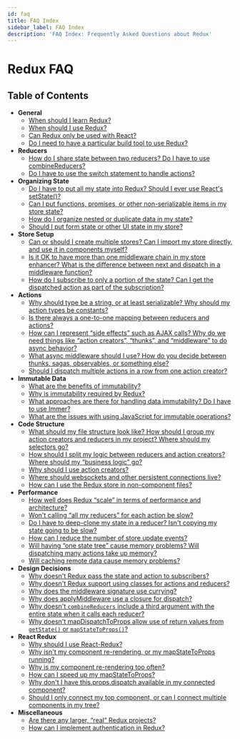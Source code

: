 ```yaml
---
id: faq
title: FAQ Index
sidebar_label: FAQ Index
description: 'FAQ Index: Frequently Asked Questions about Redux'
---
```


# Redux FAQ

## Table of Contents

- **General**
  - [When should I learn Redux?](faq/General.md#when-should-i-learn-redux)
  - [When should I use Redux?](faq/General.md#when-should-i-use-redux)
  - [Can Redux only be used with React?](faq/General.md#can-redux-only-be-used-with-react)
  - [Do I need to have a particular build tool to use Redux?](faq/General.md#do-i-need-to-have-a-particular-build-tool-to-use-redux)
- **Reducers**
  - [How do I share state between two reducers? Do I have to use combineReducers?](faq/Reducers.md#how-do-i-share-state-between-two-reducers-do-i-have-to-use-combinereducers)
  - [Do I have to use the switch statement to handle actions?](faq/Reducers.md#do-i-have-to-use-the-switch-statement-to-handle-actions)
- **Organizing State**
  - [Do I have to put all my state into Redux? Should I ever use React's setState()?](faq/OrganizingState.md#do-i-have-to-put-all-my-state-into-redux-should-i-ever-use-reacts-usestate-or-usereducer)
  - [Can I put functions, promises, or other non-serializable items in my store state?](faq/OrganizingState.md#can-i-put-functions-promises-or-other-non-serializable-items-in-my-store-state)
  - [How do I organize nested or duplicate data in my state?](faq/OrganizingState.md#how-do-i-organize-nested-or-duplicate-data-in-my-state)
  - [Should I put form state or other UI state in my store?](faq/OrganizingState.md#should-i-put-form-state-or-other-ui-state-in-my-store)
- **Store Setup**
  - [Can or should I create multiple stores? Can I import my store directly, and use it in components myself?](faq/StoreSetup.md#can-or-should-i-create-multiple-stores-can-i-import-my-store-directly-and-use-it-in-components-myself)
  - [Is it OK to have more than one middleware chain in my store enhancer? What is the difference between next and dispatch in a middleware function?](faq/StoreSetup.md#is-it-ok-to-have-more-than-one-middleware-chain-in-my-store-enhancer-what-is-the-difference-between-next-and-dispatch-in-a-middleware-function)
  - [How do I subscribe to only a portion of the state? Can I get the dispatched action as part of the subscription?](faq/StoreSetup.md#how-do-i-subscribe-to-only-a-portion-of-the-state-can-i-get-the-dispatched-action-as-part-of-the-subscription)
- **Actions**
  - [Why should type be a string, or at least serializable? Why should my action types be constants?](faq/Actions.md#why-should-type-be-a-string-or-at-least-serializable-why-should-my-action-types-be-constants)
  - [Is there always a one-to-one mapping between reducers and actions?](faq/Actions.md#is-there-always-a-one-to-one-mapping-between-reducers-and-actions)
  - [How can I represent “side effects” such as AJAX calls? Why do we need things like “action creators”, “thunks”, and “middleware” to do async behavior?](faq/Actions.md#how-can-i-represent-side-effects-such-as-ajax-calls-why-do-we-need-things-like-action-creators-thunks-and-middleware-to-do-async-behavior)
  - [What async middleware should I use? How do you decide between thunks, sagas, observables, or something else?](faq/Actions.md#what-async-middleware-should-i-use-how-do-you-decide-between-thunks-sagas-observables-or-something-else)
  - [Should I dispatch multiple actions in a row from one action creator?](faq/Actions.md#should-i-dispatch-multiple-actions-in-a-row-from-one-action-creator)
- **Immutable Data**
  - [What are the benefits of immutability?](faq/ImmutableData.md#what-are-the-benefits-of-immutability)
  - [Why is immutability required by Redux?](faq/ImmutableData.md#why-is-immutability-required-by-redux)
  - [What approaches are there for handling data immutability? Do I have to use Immer?](faq/ImmutableData.md#what-approaches-are-there-for-handling-data-immutability-do-i-have-to-use-immer)
  - [What are the issues with using JavaScript for immutable operations?](faq/ImmutableData.md#what-are-the-issues-with-using-plain-javascript-for-immutable-operations)
- **Code Structure**
  - [What should my file structure look like? How should I group my action creators and reducers in my project? Where should my selectors go?](faq/CodeStructure.md#what-should-my-file-structure-look-like-how-should-i-group-my-action-creators-and-reducers-in-my-project-where-should-my-selectors-go)
  - [How should I split my logic between reducers and action creators? Where should my “business logic” go?](faq/CodeStructure.md#how-should-i-split-my-logic-between-reducers-and-action-creators-where-should-my-business-logic-go)
  - [Why should I use action creators?](faq/CodeStructure.md#why-should-i-use-action-creators)
  - [Where should websockets and other persistent connections live?](faq/CodeStructure.md#where-should-websockets-and-other-persistent-connections-live)
  - [How can I use the Redux store in non-component files?](faq/CodeStructure.md#how-can-i-use-the-redux-store-in-non-component-files)
- **Performance**
  - [How well does Redux “scale” in terms of performance and architecture?](faq/Performance.md#how-well-does-redux-scale-in-terms-of-performance-and-architecture)
  - [Won't calling “all my reducers” for each action be slow?](faq/Performance.md#wont-calling-all-my-reducers-for-each-action-be-slow)
  - [Do I have to deep-clone my state in a reducer? Isn't copying my state going to be slow?](faq/Performance.md#do-i-have-to-deep-clone-my-state-in-a-reducer-isnt-copying-my-state-going-to-be-slow)
  - [How can I reduce the number of store update events?](faq/Performance.md#how-can-i-reduce-the-number-of-store-update-events)
  - [Will having “one state tree” cause memory problems? Will dispatching many actions take up memory?](faq/Performance.md#will-having-one-state-tree-cause-memory-problems-will-dispatching-many-actions-take-up-memory)
  - [Will caching remote data cause memory problems?](faq/Performance.md#will-caching-remote-data-cause-memory-problems)
- **Design Decisions**
  - [Why doesn't Redux pass the state and action to subscribers?](faq/DesignDecisions.md#why-doesnt-redux-pass-the-state-and-action-to-subscribers)
  - [Why doesn't Redux support using classes for actions and reducers?](faq/DesignDecisions.md#why-doesnt-redux-support-using-classes-for-actions-and-reducers)
  - [Why does the middleware signature use currying?](faq/DesignDecisions.md#why-does-the-middleware-signature-use-currying)
  - [Why does applyMiddleware use a closure for dispatch?](faq/DesignDecisions.md#why-does-applymiddleware-use-a-closure-for-dispatch)
  - [Why doesn't `combineReducers` include a third argument with the entire state when it calls each reducer?](faq/DesignDecisions.md#why-doesnt-combinereducers-include-a-third-argument-with-the-entire-state-when-it-calls-each-reducer)
  - [Why doesn't mapDispatchToProps allow use of return values from `getState()` or `mapStateToProps()`?](faq/DesignDecisions.md#why-doesnt-mapdispatchtoprops-allow-use-of-return-values-from-getstate-or-mapstatetoprops)
- **React Redux**
  - [Why should I use React-Redux?](faq/ReactRedux.md#why-should-i-use-react-redux)
  - [Why isn't my component re-rendering, or my mapStateToProps running?](faq/ReactRedux.md#why-isnt-my-component-re-rendering-or-my-mapstatetoprops-running)
  - [Why is my component re-rendering too often?](faq/ReactRedux.md#why-is-my-component-re-rendering-too-often)
  - [How can I speed up my mapStateToProps?](faq/ReactRedux.md#how-can-i-speed-up-my-mapstatetoprops)
  - [Why don't I have this.props.dispatch available in my connected component?](faq/ReactRedux.md#why-dont-i-have-this-props-dispatch-available-in-my-connected-component)
  - [Should I only connect my top component, or can I connect multiple components in my tree?](faq/ReactRedux.md#should-i-only-connect-my-top-component-or-can-i-connect-multiple-components-in-my-tree)
- **Miscellaneous**
  - [Are there any larger, “real” Redux projects?](faq/Miscellaneous.md#are-there-any-larger-real-redux-projects)
  - [How can I implement authentication in Redux?](faq/Miscellaneous.md#how-can-i-implement-authentication-in-redux)
